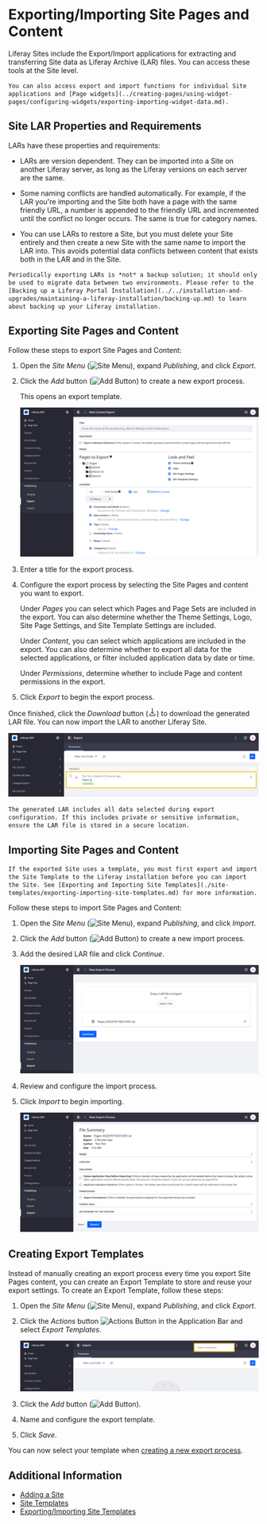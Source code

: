 # Exporting/Importing Site Pages and Content

Liferay Sites include the Export/Import applications for extracting and transferring Site data as Liferay Archive (LAR) files. You can access these tools at the Site level.

```{note}
You can also access export and import functions for individual Site applications and [Page widgets](../creating-pages/using-widget-pages/configuring-widgets/exporting-importing-widget-data.md).
```

## Site LAR Properties and Requirements

LARs have these properties and requirements:

* LARs are version dependent. They can be imported into a Site on another Liferay server, as long as the Liferay versions on each server are the same.

* Some naming conflicts are handled automatically. For example, if the LAR you're importing and the Site both have a page with the same friendly URL, a number is appended to the friendly URL and incremented until the conflict no longer occurs. The same is true for category names.

* You can use LARs to restore a Site, but you must delete your Site entirely and then create a new Site with the same name to import the LAR into. This avoids potential data conflicts between content that exists both in the LAR and in the Site.

```{important}
Periodically exporting LARs is *not* a backup solution; it should only be used to migrate data between two environments. Please refer to the [Backing up a Liferay Portal Installation](../../installation-and-upgrades/maintaining-a-liferay-installation/backing-up.md) to learn about backing up your Liferay installation.
```

## Exporting Site Pages and Content

Follow these steps to export Site Pages and Content:

1. Open the *Site Menu* (![Site Menu](../../images/icon-product-menu.png)), expand *Publishing*, and click *Export*.

1. Click the *Add* button (![Add Button](../../images/icon-add.png)) to create a new export process.

   This opens an export template.

   ![Name and configure the export template.](./exporting-importing-site-pages-and-content/images/01.png)

1. Enter a title for the export process.

1. Configure the export process by selecting the Site Pages and content you want to export.

   Under *Pages* you can select which Pages and Page Sets are included in the export. You can also determine whether the Theme Settings, Logo, Site Page Settings, and Site Template Settings are included.

   Under *Content*, you can select which applications are included in the export. You can also determine whether to export all data for the selected applications, or filter included application data by date or time.

   Under *Permissions*, determine whether to include Page and content permissions  in the export.

1. Click *Export* to begin the export process.

Once finished, click the *Download* button (![Download Button](../../images/icon-download.png)) to download the generated LAR file. You can now import the LAR to another Liferay Site.

![Download the LAR file.](./exporting-importing-site-pages-and-content/images/02.png)

```{note}
The generated LAR includes all data selected during export configuration. If this includes private or sensitive information, ensure the LAR file is stored in a secure location.
```

## Importing Site Pages and Content

```{important}
If the exported Site uses a template, you must first export and import the Site Template to the Liferay installation before you can import the Site. See [Exporting and Importing Site Templates](./site-templates/exporting-importing-site-templates.md) for more information.
```

Follow these steps to import Site Pages and Content:

1. Open the *Site Menu* (![Site Menu](../../images/icon-product-menu.png)), expand *Publishing*, and click *Import*.

1. Click the *Add* button (![Add Button](../../images/icon-add.png)) to create a new import process.

1. Add the desired LAR file and click *Continue*.

   ![Add the LAR file and click Continue.](./exporting-importing-site-pages-and-content/images/03.png)

1. Review and configure the import process.

1. Click *Import* to begin importing.

   ![Configure and begin the import process.](./exporting-importing-site-pages-and-content/images/04.png)

## Creating Export Templates

Instead of manually creating an export process every time you export Site Pages content, you can create an Export Template to store and reuse your export settings. To create an Export Template, follow these steps:

1. Open the *Site Menu* (![Site Menu](../../images/icon-product-menu.png)), expand *Publishing*, and click *Export*.

1. Click the *Actions* button ![Actions Button](../../images/icon-actions.png) in the Application Bar and select *Export Templates*.

   ![Click the Actions button in the Application Bar and select Export Templates.](./exporting-importing-site-pages-and-content/images/05.png)

1. Click the *Add* button (![Add Button](../../images/icon-add.png)).

1. Name and configure the export template.

1. Click *Save*.

You can now select your template when [creating a new export process](#exporting-site-pages-and-content).

## Additional Information

* [Adding a Site](./adding-a-site.md)
* [Site Templates](./site-templates.md)
* [Exporting/Importing Site Templates](./site-templates/exporting-importing-site-templates.md)
